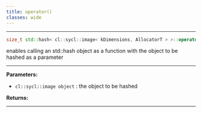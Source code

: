 ```yaml
---
title: operator()
classes: wide
---
```



---

```cpp
size_t std::hash< cl::sycl::image< kDimensions, AllocatorT > >::operator()(const cl::sycl::image< kDimensions, AllocatorT > &object) const
```


enables calling an std::hash object as a function with the object to be hashed as a parameter 


---
**Parameters:**

 - `cl::sycl::image object`
: the object to be hashed 

**Returns:** 

---
